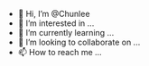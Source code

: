 - 👋 Hi, I’m @Chunlee
- 👀 I’m interested in ...
- 🌱 I’m currently learning ...
- 💞️ I’m looking to collaborate on ...
- 📫 How to reach me ...


